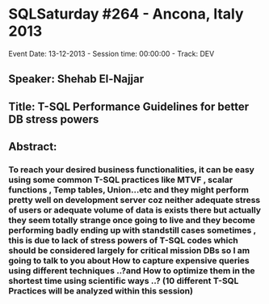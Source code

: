 # SQLSaturday #264 - Ancona, Italy 2013
Event Date: 13-12-2013 - Session time: 00:00:00 - Track: DEV
## Speaker: Shehab El-Najjar
## Title: T-SQL Performance Guidelines for better DB stress powers
## Abstract:
### To reach your desired business functionalities, it can be easy using some common T-SQL practices like MTVF , scalar functions , Temp tables, Union…etc and they might perform pretty well on development server coz neither adequate stress of users or adequate volume of data  is exists there but actually they seem totally strange once going to live and they become performing badly ending up with standstill cases sometimes , this is due to lack of stress powers of T-SQL codes which should be considered largely for critical mission DBs so I am going to talk to you about How to capture expensive queries using different techniques ..?and How to optimize them in the shortest time using scientific ways ..? (10 different T-SQL Practices will be analyzed within this session)
